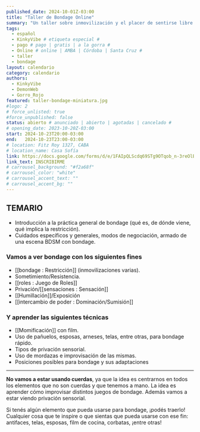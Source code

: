 ```yaml
---
published_date: 2024-10-01Z-03:00
title: "Taller de Bondage Online"
summary: "Un taller sobre inmovilización y el placer de sentirse libre estando restringide. Todo sobre esposas, cadenas y mordazas"
tags:
  - español
  - KinkyVibe # etiqueta especial #
  - pago # pago | gratis | a la gorra #
  - Online # online | AMBA | Córdoba | Santa Cruz #
  - taller
  - bondage
layout: calendario
category: calendario
authors:
  - KinkyVibe
  - DemonWeb
  - Gorro_Rojo
featured: taller-bondage-miniatura.jpg
#logo: 2
# force_unlisted: true
#force_unpublished: false
status: abierto # anunciado | abierto | agotadas | cancelado #
# opening_date: 2023-10-20Z-03:00
start: 2024-10-23T20:00-03:00
end:   2024-10-23T23:00-03:00
# location: Fitz Roy 1327, CABA
# location_name: Casa Sofía
link: https://docs.google.com/forms/d/e/1FAIpQLScdq69STg9OTqob_n-3reOlBjzEKlqVsZ5BLxAEHktiupHhFw/viewform?usp=sf_link
link_text: INSCRIBIRME
# carrousel_background: "#f2a68f"
# carrousel_color: "white"
# carrousel_accent_text: ""
# carrousel_accent_bg: ""
---
```

## TEMARIO ##

- Introducción a la práctica general de bondage (qué es, de dónde viene, qué implica la restricción).
- Cuidados específicos y generales, modos de negociación, armado de una escena BDSM con bondage.

### Vamos a ver bondage con los siguientes fines

- [[bondage : Restricción]] (inmovilizaciones varias).
- Sometimiento/Resistencia.
- [[roles : Juego de Roles]]
- Privación/[[sensaciones : Sensación]]
- [[Humillación]]/Exposición
- [[intercambio de poder : Dominación/Sumisión]]

### Y aprender las siguientes técnicas

- [[Momificación]] con film.
- Uso de pañuelos, esposas, arneses, telas, entre otras, para bondage rápido.
- Tipos de privación sensorial.
- Uso de mordazas e improvisación de las mismas.
- Posiciones posibles para bondage y sus adaptaciones 

---

**No vamos a estar usando cuerdas**, ya que la idea es centrarnos en todos los elementos que no son cuerdas y que tenemos a mano. La idea es aprender cómo improvisar distintos juegos de bondage. Además vamos a estar viendo privación sensorial. 

Si tenés algún elemento que pueda usarse para bondage, ¡podés traerlo! Cualquier cosa que te inspire o que sientas que pueda usarse con ese fin: antifaces, telas, esposas, film de cocina, corbatas, ¡entre otras!